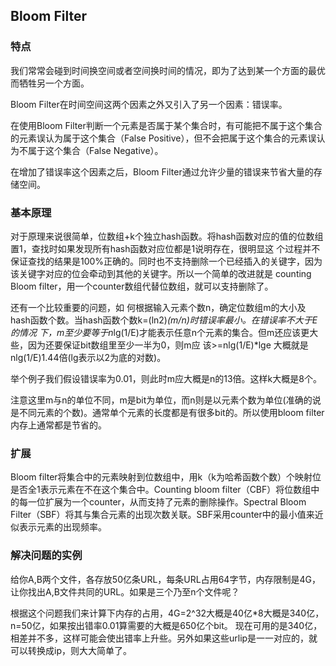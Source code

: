 ## Bloom Filter

### 特点

我们常常会碰到时间换空间或者空间换时间的情况，即为了达到某一个方面的最优而牺牲另一个方面。

Bloom Filter在时间空间这两个因素之外又引入了另一个因素：错误率。

在使用Bloom Filter判断一个元素是否属于某个集合时，有可能把不属于这个集合的元素误认为属于这个集合（False Positive），但不会把属于这个集合的元素误认为不属于这个集合（False Negative）。

在增加了错误率这个因素之后，Bloom Filter通过允许少量的错误来节省大量的存储空间。


### 基本原理

对于原理来说很简单，位数组+k个独立hash函数。将hash函数对应的值的位数组置1，查找时如果发现所有hash函数对应位都是1说明存在，很明显这 个过程并不保证查找的结果是100%正确的。同时也不支持删除一个已经插入的关键字，因为该关键字对应的位会牵动到其他的关键字。所以一个简单的改进就是 counting Bloom filter，用一个counter数组代替位数组，就可以支持删除了。 

   还有一个比较重要的问题，如 何根据输入元素个数n，确定位数组m的大小及hash函数个数。当hash函数个数k=(ln2)*(m/n)时错误率最小。在错误率不大于E的情况 下，m至少要等于n*lg(1/E)才能表示任意n个元素的集合。但m还应该更大些，因为还要保证bit数组里至少一半为0，则m应 该>=nlg(1/E)*lge 大概就是nlg(1/E)1.44倍(lg表示以2为底的对数)。 

举个例子我们假设错误率为0.01，则此时m应大概是n的13倍。这样k大概是8个。 

   注意这里m与n的单位不同，m是bit为单位，而n则是以元素个数为单位(准确的说是不同元素的个数)。通常单个元素的长度都是有很多bit的。所以使用bloom filter内存上通常都是节省的。

### 扩展
   Bloom filter将集合中的元素映射到位数组中，用k（k为哈希函数个数）个映射位是否全1表示元素在不在这个集合中。Counting bloom filter（CBF）将位数组中的每一位扩展为一个counter，从而支持了元素的删除操作。Spectral Bloom Filter（SBF）将其与集合元素的出现次数关联。SBF采用counter中的最小值来近似表示元素的出现频率。  

### 解决问题的实例

给你A,B两个文件，各存放50亿条URL，每条URL占用64字节，内存限制是4G，让你找出A,B文件共同的URL。如果是三个乃至n个文件呢？ 

根据这个问题我们来计算下内存的占用，4G=2^32大概是40亿*8大概是340亿，n=50亿，如果按出错率0.01算需要的大概是650亿个bit。 现在可用的是340亿，相差并不多，这样可能会使出错率上升些。另外如果这些urlip是一一对应的，就可以转换成ip，则大大简单了。 